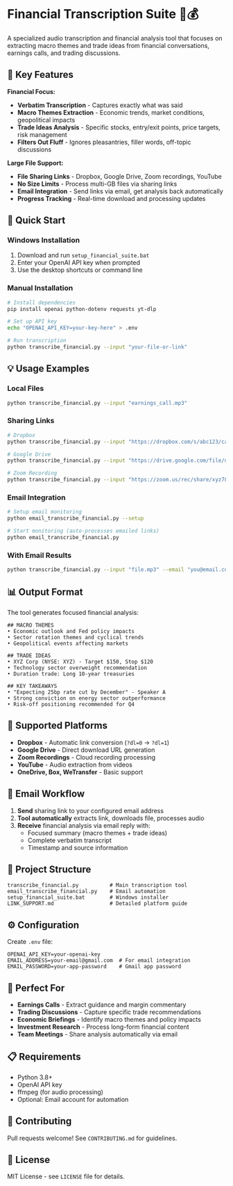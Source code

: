 # Financial Transcription Suite 🎤💰

A specialized audio transcription and financial analysis tool that focuses on extracting macro themes and trade ideas from financial conversations, earnings calls, and trading discussions.

## 🎯 Key Features

**Financial Focus:**
- **Verbatim Transcription** - Captures exactly what was said
- **Macro Themes Extraction** - Economic trends, market conditions, geopolitical impacts
- **Trade Ideas Analysis** - Specific stocks, entry/exit points, price targets, risk management
- **Filters Out Fluff** - Ignores pleasantries, filler words, off-topic discussions

**Large File Support:**
- **File Sharing Links** - Dropbox, Google Drive, Zoom recordings, YouTube
- **No Size Limits** - Process multi-GB files via sharing links  
- **Email Integration** - Send links via email, get analysis back automatically
- **Progress Tracking** - Real-time download and processing updates

## 🚀 Quick Start

### Windows Installation
1. Download and run `setup_financial_suite.bat`
2. Enter your OpenAI API key when prompted
3. Use the desktop shortcuts or command line

### Manual Installation
```bash
# Install dependencies
pip install openai python-dotenv requests yt-dlp

# Set up API key
echo "OPENAI_API_KEY=your-key-here" > .env

# Run transcription
python transcribe_financial.py --input "your-file-or-link"
```

## 💡 Usage Examples

### Local Files
```bash
python transcribe_financial.py --input "earnings_call.mp3"
```

### Sharing Links
```bash
# Dropbox
python transcribe_financial.py --input "https://dropbox.com/s/abc123/call.mp3?dl=0"

# Google Drive  
python transcribe_financial.py --input "https://drive.google.com/file/d/1abc123/view"

# Zoom Recording
python transcribe_financial.py --input "https://zoom.us/rec/share/xyz789"
```

### Email Integration
```bash
# Setup email monitoring
python email_transcribe_financial.py --setup

# Start monitoring (auto-processes emailed links)
python email_transcribe_financial.py
```

### With Email Results
```bash
python transcribe_financial.py --input "file.mp3" --email "you@email.com"
```

## 📊 Output Format

The tool generates focused financial analysis:

```
## MACRO THEMES
• Economic outlook and Fed policy impacts
• Sector rotation themes and cyclical trends  
• Geopolitical events affecting markets

## TRADE IDEAS
• XYZ Corp (NYSE: XYZ) - Target $150, Stop $120
• Technology sector overweight recommendation
• Duration trade: Long 10-year treasuries

## KEY TAKEAWAYS
• "Expecting 25bp rate cut by December" - Speaker A
• Strong conviction on energy sector outperformance
• Risk-off positioning recommended for Q4
```

## 🔗 Supported Platforms

- **Dropbox** - Automatic link conversion (`?dl=0` → `?dl=1`)
- **Google Drive** - Direct download URL generation
- **Zoom Recordings** - Cloud recording processing
- **YouTube** - Audio extraction from videos
- **OneDrive, Box, WeTransfer** - Basic support

## 📧 Email Workflow

1. **Send** sharing link to your configured email address
2. **Tool automatically** extracts link, downloads file, processes audio
3. **Receive** financial analysis via email reply with:
   - Focused summary (macro themes + trade ideas)
   - Complete verbatim transcript
   - Timestamp and source information

## 📁 Project Structure

```
transcribe_financial.py          # Main transcription tool
email_transcribe_financial.py    # Email automation
setup_financial_suite.bat        # Windows installer
LINK_SUPPORT.md                  # Detailed platform guide
```

## ⚙️ Configuration

Create `.env` file:
```
OPENAI_API_KEY=your-openai-key
EMAIL_ADDRESS=your-email@gmail.com  # For email integration
EMAIL_PASSWORD=your-app-password    # Gmail app password
```

## 🎯 Perfect For

- **Earnings Calls** - Extract guidance and margin commentary
- **Trading Discussions** - Capture specific trade recommendations  
- **Economic Briefings** - Identify macro themes and policy impacts
- **Investment Research** - Process long-form financial content
- **Team Meetings** - Share analysis automatically via email

## 📋 Requirements

- Python 3.8+
- OpenAI API key
- ffmpeg (for audio processing)
- Optional: Email account for automation

## 🤝 Contributing

Pull requests welcome! See `CONTRIBUTING.md` for guidelines.

## 📄 License

MIT License - see `LICENSE` file for details.
